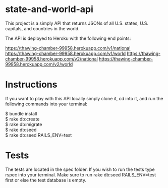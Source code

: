# state-and-world-api

This project is a simply API that returns JSONs of all U.S. states, U.S. capitals,
and countries in the world.

The API is deployed to Heroku with the following end points:

https://thawing-chamber-99958.herokuapp.com/v1/national
https://thawing-chamber-99958.herokuapp.com/v1/world
https://thawing-chamber-99958.herokuapp.com/v2/national
https://thawing-chamber-99958.herokuapp.com/v2/world

# Instructions

If you want to play with this API locally simply clone it, cd into it, and run
the following commands into your terminal:

$ bundle install <br/>
$ rake db:create <br/>
$ rake db:migrate <br/>
$ rake db:seed <br/>
$ rake db:seed RAILS_ENV=test <br/>

# Tests

The tests are located in the spec folder. If you wish to run the tests
type rspec into your terminal. Make sure to run rake db:seed RAILS_ENV=test
first or else the test database is empty.
